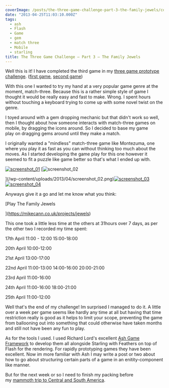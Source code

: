 ```yaml
---
coverImage: /posts/the-three-game-challenge-part-3-the-family-jewels/cover.jpg
date: "2013-04-25T11:03:10.000Z"
tags:
  - ash
  - Flash
  - Game
  - gem
  - match three
  - Mobile
  - starling
title: The Three Game Challenge – Part 3 – The Family Jewels
---
```


Well this is it! I have completed the third game in my [three game prototype challenge](https://mikecann.co.uk/personal-project/the-three-game-challenge/). ([first game](https://mikecann.co.uk/personal-project/the-three-game-challenge-part-1-lateshas-crib/), [second game](https://mikecann.co.uk/personal-project/the-three-game-challenge-part-2-a-cunning-plan/))

<!-- more -->

With this one I wanted to try my hand at a very popular game genre at the moment, match-three. Because this is a rather simple style of game I thought it would be really easy and fast to make. Wrong. I spent hours without touching a keyboard trying to come up with some novel twist on the genre.

I toyed around with a gem dropping mechanic but that didn't work so well, then I thought about how someone interacts with match-three games on mobile, by dragging the icons around. So I decided to base my game play on dragging gems around until they make a match.

I originally wanted a "mindless" match-three game like Montezuma, one where you play it as fast as you can without thinking too much about the moves. As I started developing the game play for this one however it seemed to fit a puzzle like game better so that's what I ended up with.

[![screenshot_01](/wp-content/uploads/2013/04/screenshot_01-300x219.png)](/wp-content/uploads/2013/04/screenshot_01.png) [![screenshot_02](/wp-content/uploads/2013/04/screenshot_02-300x219.png)

](/wp-content/uploads/2013/04/screenshot_02.png)[![screenshot_03](/wp-content/uploads/2013/04/screenshot_03-300x219.png)](/wp-content/uploads/2013/04/screenshot_03.png) [![screenshot_04](/wp-content/uploads/2013/04/screenshot_04-300x219.png)](/wp-content/uploads/2013/04/screenshot_04.png)

Anyways give it a go and let me know what you think:

[Play The Family Jewels

](https://mikecann.co.uk/projects/jewels)

This one took a little less time at the others at 31hours over 7 days, as per the other two I recorded my time spent:

17th April
11:00 - 12:00
15:00-18:00

20th April
10:00-12:00

21st April
13:00-17:00

22nd April
11:00-13:00
14:00-16:00
20:00-21:00

23rd April
11:00-16:00

24th April
11:00-16:00
18:00-21:00

25th April
11:00-12:00

Well that's the end of my challenge! Im surprised I managed to do it. A little over a week per game seems like hardly any time at all but having that time restriction really is good as it helps to limit your scope, preventing the game from ballooning out into something that could otherwise have taken months and still not have been any fun to play.

As for the tools I used. I used Richard Lord's excellent [Ash Game Framework](https://www.google.co.uk/url?sa=t&rct=j&q=&esrc=s&source=web&cd=1&cad=rja&ved=0CDEQFjAA&url=http%3A%2F%2Fwww.ashframework.org%2F&ei=sQt5UeOlHsam0wXF74DYBQ&usg=AFQjCNGf9MWL8YXaduF6F9pn2bsVQNDzGQ&sig2=VA_kHUtU14g4k2q5xISD3w&bvm=bv.45645796,d.d2k) to develop them all alongside Starling with Feathers on top of Flash for the rendering. For rapidly prototyping games they have been excellent. Now im more familiar with Ash I may write a post or two about how to go about structuring certain parts of a game in an enitity-component like manner.

But for the next week or so I need to finish my packing before my [mammoth trip to Central and South America](https://mikecann.co.uk/travel/my-2013/).

&nbsp;
